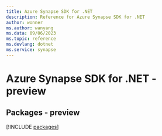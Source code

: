```yaml
---
title: Azure Synapse SDK for .NET
description: Reference for Azure Synapse SDK for .NET
author: wonner
ms.author: wanyang
ms.data: 09/06/2023
ms.topic: reference
ms.devlang: dotnet
ms.service: synapse
---
```

# Azure Synapse SDK for .NET - preview
## Packages - preview
[!INCLUDE [packages](synapse-index.md)]